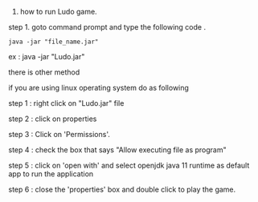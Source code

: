 1. how to run Ludo game.

step 1. goto command prompt and type the following code .
	
	java -jar "file_name.jar"
	
ex :	java -jar "Ludo.jar"


there is other method 

if you are using linux operating system do as following

step 1 : right click on "Ludo.jar" file 

step 2 : click on properties 

step 3 : Click on 'Permissions'.

step 4 : check the box that says "Allow executing file as program"

step 5 : click on 'open with' and select openjdk java 11 runtime as default app to run the application

step 6 : close the 'properties' box and double click to play the game.
